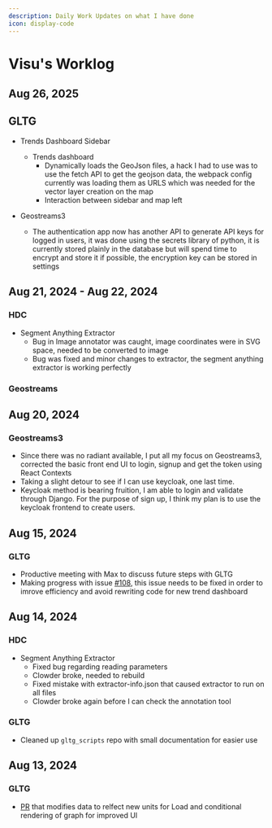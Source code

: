 ```yaml
---
description: Daily Work Updates on what I have done
icon: display-code
---
```


# Visu's Worklog

## Aug 26, 2025

## GLTG
* Trends Dashboard Sidebar
  * Trends dashboard 
    * Dynamically loads the GeoJson files, a hack I had to use was to use the fetch API to get the geojson data, the webpack config currently was loading them as URLS which was needed for the vector layer creation on the map
    * Interaction between sidebar and map left

* Geostreams3 
  * The authentication app now has another API to generate API keys for logged in users, it was done using the secrets library of python, it is currently stored plainly in the database but will spend time to encrypt and store it if possible, the encryption key can be stored in settings

## Aug 21, 2024 - Aug 22, 2024

### HDC
* Segment Anything Extractor
  * Bug in Image annotator was caught, image coordinates were in SVG space, needed to be converted to image
  * Bug was fixed and minor changes to extractor, the segment anything extractor is working perfectly

### Geostreams


## Aug 20, 2024

### Geostreams3
* Since there was no radiant available, I put all my focus on Geostreams3, corrected the basic front end UI to login, signup and  get the token using React Contexts
* Taking a slight detour to see if I can use keycloak, one last time. 
* Keycloak method is bearing fruition, I am able to login and validate through Django. For the purpose of sign up, I think my plan is to use the keycloak frontend to create users. 


## Aug 15, 2024

### GLTG 
* Productive meeting with Max to discuss future steps with GLTG
* Making progress with issue [#108](https://github.com/geostreams/gltg/issues/108), this issue needs to be fixed in order to imrove efficiency and avoid rewriting code for new trend dashboard



## Aug 14, 2024

### HDC

* Segment Anything Extractor
  * Fixed bug regarding reading parameters
  * Clowder broke, needed to rebuild
  * Fixed mistake with extractor-info.json that caused extractor to run on all files
  * Clowder broke again before I can check the annotation tool

### GLTG

* Cleaned up `gltg_scripts` repo with small documentation for easier use

## Aug 13, 2024

### GLTG

* [PR](https://github.com/geostreams/gltg/pull/105) that modifies data to relfect new units for Load and conditional rendering of graph for improved UI

